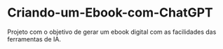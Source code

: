 # Criando-um-Ebook-com-ChatGPT
Projeto com o objetivo de gerar um ebook digital com as facilidades das ferramentas de IA.
